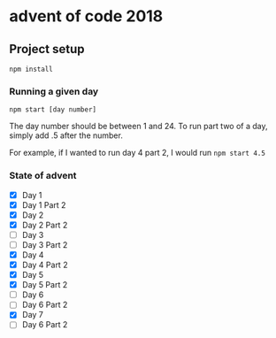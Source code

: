 # advent of code 2018

## Project setup

```
npm install
```

### Running a given day

```
npm start [day number]
```

The day number should be between 1 and 24. To run part two of a day, simply add .5 after the number.

For example, if I wanted to run day 4 part 2, I would run `npm start 4.5`

### State of advent

- [x] Day 1
- [x] Day 1 Part 2
- [x] Day 2
- [x] Day 2 Part 2
- [ ] Day 3
- [ ] Day 3 Part 2
- [x] Day 4
- [x] Day 4 Part 2
- [x] Day 5
- [x] Day 5 Part 2
- [ ] Day 6
- [ ] Day 6 Part 2
- [x] Day 7
- [ ] Day 6 Part 2
